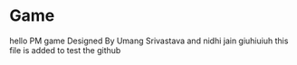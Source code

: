 # Game
hello
PM game
Designed By Umang Srivastava and nidhi jain
giuhiuiuh
this file is added to test the github
